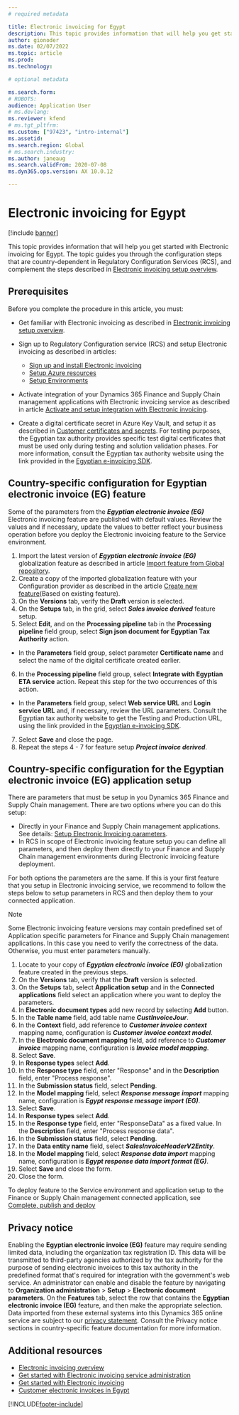 ```yaml
---
# required metadata

title: Electronic invoicing for Egypt
description: This topic provides information that will help you get started with Electronic invoicing for Egypt in Finance and Supply Chain Management.
author: gionoder
ms.date: 02/07/2022
ms.topic: article
ms.prod: 
ms.technology: 

# optional metadata

ms.search.form: 
# ROBOTS: 
audience: Application User
# ms.devlang: 
ms.reviewer: kfend
# ms.tgt_pltfrm: 
ms.custom: ["97423", "intro-internal"]
ms.assetid: 
ms.search.region: Global
# ms.search.industry: 
ms.author: janeaug
ms.search.validFrom: 2020-07-08
ms.dyn365.ops.version: AX 10.0.12

---
```


# Electronic invoicing for Egypt

[!include [banner](../includes/banner.md)]

This topic provides information that will help you get started with Electronic invoicing for Egypt. The topic guides you through the configuration steps that are country-dependent in Regulatory Configuration Services (RCS), and complement the steps described in [Electronic invoicing setup overview](e-inv_tut-setup-electronic-invoicing_overview.md).

## Prerequisites
Before you complete the procedure in this article, you must:
- Get familiar with Electronic invoicing as described in [Electronic invoicing setup overview](e-inv_tut-setup-electronic-invoicing_overview.md).
- Sign up to Regulatory Configuration service (RCS) and setup Electronic invoicing as described in articles:
  - [Sign up and install Electronic invoicing](e-inv_tut-setup-electronic-invoicing_sign-up_overview.md)
  - [Setup Azure resources](e-inv_tut-setup-electronic-invoicing_azure_overview.md)
  - [Setup Environments](e-inv_tut-setup-electronic-invoicing_setup-env_overview.md)
	
- Activate integration of your Dynamics 365 Finance and Supply Chain management applications with Electronic invoicing service as described in article [Activate and setup integration with Electronic invoicing](e-inv_tut-setup-Finance_setup-finance_activate-integration.md).

- Create a digital certificate secret in Azure Key Vault, and setup it as described in [Customer certificates and secrets](e-inv_tut-setup-electronic-invoicing_setup-env_cert-and-secrets.md). For testing purposes, the Egyptian tax authority provides specific test digital certificates that must be used only during testing and solution validation phases. For more information, consult the Egyptian tax authority website using the link provided in the [Egyptian e-invoicing SDK](https://sdk.sit.invoicing.eta.gov.eg/faq/).

## Country-specific configuration for Egyptian electronic invoice (EG) feature
Some of the parameters from the ***Egyptian electronic invoice (EG)*** Electronic invoicing feature are published with default values. Review the values and if necessary, update the values to better reflect your business operation before you deploy the Electronic invoicing feature to the Service environment.
	
 1. Import the latest version of ***Egyptian electronic invoice (EG)*** globalization feature as described in article [Import feature from Global repository](e-inv_tut-setup-electronic-invoicing_global-feature_import.md). 
 2. Create a copy of the imported globalization feature with your Configuration provider as described in the article [Create new feature](e-inv_tut-setup-electronic-invoicing_global-feature_create-new.md)(Based on existing feature).
 3. On the **Versions** tab, verify the **Draft** version is selected.
 4. On the **Setups** tab, in the grid, select ***Sales invoice derived*** feature setup.
 5. Select **Edit**, and on the **Processing pipeline** tab in the **Processing pipeline** field group, select **Sign json document for Egyptian Tax Authority** action.
   - In the **Parameters** field group, select parameter **Certificate name** and select the name of the digital certificate created earlier.
 6. In the **Processing pipeline** field group, select **Integrate with Egyptian ETA service** action. Repeat this step for the two occurrences of this action.
   - In the **Parameters** field group, select **Web service URL** and **Login service URL** and, if necessary, review the URL parameters. Consult the Egyptian tax authority website to get the Testing and Production URL, using the link provided in the [Egyptian e-invoicing SDK](https://sdk.sit.invoicing.eta.gov.eg/faq/).
 7. Select **Save** and close the page.
 8. Repeat the steps 4 - 7 for feature setup ***Project invoice derived***.


## Country-specific configuration for the Egyptian electronic invoice (EG) application setup 
There are parameters that must be setup in you Dynamics 365 Finance and Supply Chain management. There are two options where you can do this setup:
 - Directly in your Finance and Supply Chain management applications. See details: [Setup Electronic Invoicing parameters](e-inv_tut-setup-Finance_setup-finance_setup-parameters.md).
 - In RCS in scope of Electronic invoicing feature setup you can define all parameters, and then deploy them directly to your Finance and Supply Chain management environments during Electronic invoicing feature deployment.

For both options the parameters are the same. If this is your first feature that you setup in Electronic invoicing service, we recommend to follow the steps below to setup parameters in RCS and then deploy them to your connected application.

> [!NOTE]
> Some Electronic invoicing feature versions may contain predefined set of Application specific parameters for Finance and Supply Chain management applications. In this case you need to verify the correctness of the data. Otherwise, you must enter parameters manually. 

 1. Locate to your copy of ***Egyptian electronic invoice (EG)*** globalization feature created in the previous steps.
 2. On the **Versions** tab, verify that the **Draft** version is selected.
 3. On the **Setups** tab, select **Application setup** and in the **Connected applications** field select an application where you want to deploy the parameters.
 4. In **Electronic document types** add new record by selecting **Add** button.
 5. In the **Table name** field, add table name ***CustInvoiceJour***.
 6. In the **Context** field, add reference to ***Customer invoice context*** mapping name, configuration is ***Customer invoice context model***.
 7. In the **Electronic document mapping** field, add reference to ***Customer invoice*** mapping name, configuration is ***Invoice model mapping***.
 8. Select **Save**.
 9. In **Response types** select **Add**.
 10. In the **Response type** field, enter "Response" and in the **Description** field, enter "Process response".
 11. In the **Submission status** field, select **Pending**.
 12. In the **Model mapping** field, select ***Response message import*** mapping name, configuration is ***Egypt response message import (EG)***.
 13. Select **Save**.
 14. In **Response types** select **Add**.
 15. In the **Response type** field, enter "ResponseData" as a fixed value. In the **Description** field, enter "Process response data".
 16. In the **Submission status** field, select **Pending**.
 17. In the **Data entity name** field, select ***SalesInvoiceHeaderV2Entity***.
 18. In the **Model mapping** field, select ***Response data import*** mapping name, configuration is ***Egypt response data import format (EG)***.
 19. Select **Save** and close the form.
 20. Close the form.

To deploy feature to the Service environment and application setup to the Finance or Supply Chain management connected application, see [Complete, publish and deploy](e-inv_tut-setup-electronic-invoicing_global-feature_complete-publish.md)

## Privacy notice

Enabling the **Egyptian electronic invoice (EG)** feature may require sending limited data, including the organization tax registration ID. This data will be transmitted to third-party agencies authorized by the tax authority for the purpose of sending electronic invoices to this tax authority in the predefined format that's required for integration with the government's web service. An administrator can enable and disable the feature by navigating to **Organization administration** > **Setup** > **Electronic document parameters**. On the **Features** tab, select the row that contains the **Egyptian electronic invoice (EG)** feature, and then make the appropriate selection. Data imported from these external systems into this Dynamics 365 online service are subject to our [privacy statement](https://go.microsoft.com/fwlink/?LinkId=512132). Consult the Privacy notice sections in country-specific feature documentation for more information.

## Additional resources

- [Electronic invoicing overview](e-invoicing-service-overview.md)
- [Get started with Electronic invoicing service administration](e-invoicing-get-started-service-administration.md)
- [Get started with Electronic invoicing](e-invoicing-get-started.md)
- [Customer electronic invoices in Egypt](emea-egy-e-invoices.md)


[!INCLUDE[footer-include](../../includes/footer-banner.md)]
